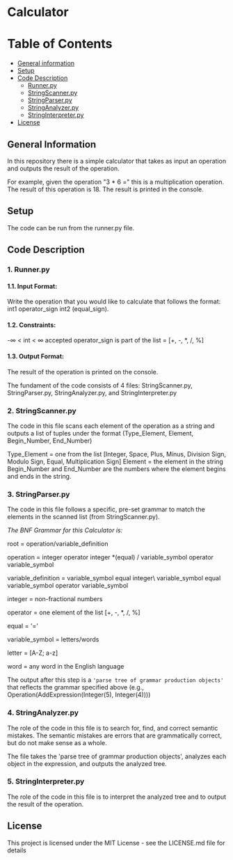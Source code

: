 # Calculator

# Table of Contents
* [ General information ](#general_info)
* [Setup](#setup)
* [Code Description](#code-descript)
  * [Runner.py](#runner)
  * [StringScanner.py](#scanner)
  * [StringParser.py](#parser)
  * [StringAnalyzer.py](#analyzer)
  * [StringInterpreter.py](#interpreter)
* [License](#license)

<a name="general_info"></a>
## General Information 
In this repository there is a simple calculator that takes as input an operation and outputs the result of the operation.

For example, given the operation "3 * 6 =" this is a multiplication operation. The result of this operation is 18. The result is printed in the console.


## Setup
The code can be run from the runner.py file.

## Code Description

### **1. Runner.py**

#### 1.1. Input Format:
Write the operation that you would like to calculate that follows the format: int1 operator_sign int2 (equal_sign).

#### 1.2. Constraints:
-∞ < int < ∞
accepted operator_sign is part of the list = [+, -, \*, \/, %]

#### 1.3. Output Format:
The result of the operation is printed on the console.


The fundament of the code consists of 4 files: StringScanner.py, StringParser.py, StringAnalyzer.py, and StringInterpreter.py

### **2. StringScanner.py**
The code in this file scans each element of the operation as a string and outputs a list of tuples under the format (Type_Element, Element, Begin_Number, End_Number)

Type_Element = one from the list [Integer, Space, Plus, Minus, Division Sign, Modulo Sign, Equal, Multiplication Sign]
Element = the element in the string
Begin_Number and End_Number are the numbers where the element begins and ends in the string.


### **3. StringParser.py**

The code in this file follows a specific, pre-set grammar to match the elements in the scanned list (from StringScanner.py).



*The BNF Grammar for this Calculator is:*

root = operation/variable_definition

operation = integer operator integer \*(equal) / variable_symbol operator variable_symbol

variable_definition = variable_symbol equal integer\ variable_symbol equal variable_symbol operator variable_symbol

integer = non-fractional numbers

operator = one element of the list [+, -, \*, \/, %]

equal = '='

variable_symbol = letters/words

letter = [A-Z; a-z]

word = any word in the English language



The output after this step is a `'parse tree of grammar production objects'` that reflects the grammar specified above (e.g., Operation(AddExpression(Integer(5), Integer(4))))


### **4. StringAnalyzer.py**

The role of the code in this file is to search for, find, and correct semantic mistakes. The semantic mistakes are errors that are grammatically correct, but do not make sense as a whole.

The file takes the 'parse tree of grammar production objects', analyzes each object in the expression, and outputs the analyzed  tree.

### **5. StringInterpreter.py**

The role of the code in this file is to interpret the analyzed tree and to output the result of the operation.

## License <a name="license"></a>
This project is licensed under the MIT License - see the LICENSE.md file for details
